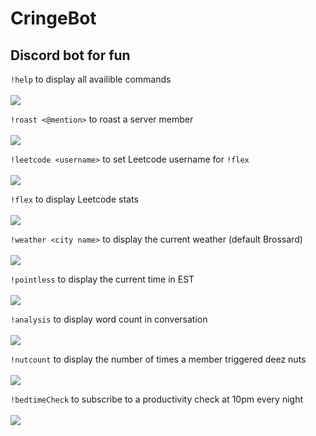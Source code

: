 # CringeBot
<h2>Discord bot for fun</h2>

<code>!help</code> to display all availible commands
<br/><br/>
<img src="https://cdn.discordapp.com/attachments/1042444139159109753/1051159510774988800/image.png"/>

<code>!roast \<@mention></code> to roast a server member
<br/><br/>
<img src="https://cdn.discordapp.com/attachments/1042444139159109753/1051160861089210428/image.png"/>

<code>!leetcode \<username\></code> to set Leetcode username for <code>!flex</code>
<br/><br/>
<img src="https://cdn.discordapp.com/attachments/1042444139159109753/1051159797019443200/image.png"/>

<code>!flex</code> to display Leetcode stats
<br/><br/>
<img src="https://i.imgur.com/TdEOx6q.png" />

<code>!weather \<city name></code> to display the current weather (default Brossard)
<br/><br/>
<img src="https://cdn.discordapp.com/attachments/1042444139159109753/1051161388434862131/image.png" />

<code>!pointless</code> to display the current time in EST
<br/><br/>
<img src="https://cdn.discordapp.com/attachments/1042444139159109753/1051161927209988196/image.png" />

<code>!analysis</code> to display word count in conversation
<br/><br/>
<img src="https://cdn.discordapp.com/attachments/1042444139159109753/1051160432137744435/image.png" />

<code>!nutcount</code> to display the number of times a member triggered deez nuts
<br/><br/>
<img src="https://cdn.discordapp.com/attachments/1042444139159109753/1051162401782898860/image.png" />

<code>!bedtimeCheck</code> to subscribe to a productivity check at 10pm every night
<br/><br/>
<img src="https://cdn.discordapp.com/attachments/1042444139159109753/1051162804092157952/image.png" />
